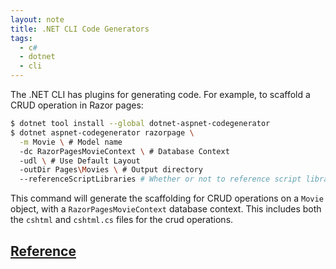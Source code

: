 ```yaml
---
layout: note
title: .NET CLI Code Generators
tags:
  - c#
  - dotnet
  - cli
---
```


The .NET CLI has plugins for generating code. For example, to scaffold a CRUD operation in Razor
pages:

```bash
$ dotnet tool install --global dotnet-aspnet-codegenerator
$ dotnet aspnet-codegenerator razorpage \
  -m Movie \ # Model name
  -dc RazorPagesMovieContext \ # Database Context
  -udl \ # Use Default Layout
  -outDir Pages\Movies \ # Output directory
  --referenceScriptLibraries # Whether or not to reference script libraries
```

This command will generate the scaffolding for CRUD operations on a `Movie` object, with a
`RazorPagesMovieContext` database context. This includes both the `cshtml` and `cshtml.cs`
files for the crud operations.

## [Reference](https://docs.microsoft.com/en-us/aspnet/core/tutorials/razor-pages/model?view=aspnetcore-3.1&tabs=visual-studio-code)

```

```
